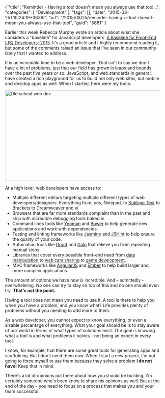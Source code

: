 {
	"title": "Reminder - Having a tool doesn't mean you always use that tool...",
	"categories": [
		"Development"
	],
	"tags": [],
	"date": "2015-03-25T10:24:19+06:00",
	"url": "/2015/03/25/reminder-having-a-tool-doesnt-mean-you-always-use-that-tool",
	"guid": "5881"
}

Earlier this week Rebecca Murphy wrote an article about what she considers a "baseline" for JavaScript developers: <a href="http://rmurphey.com/blog/2015/03/23/a-baseline-for-front-end-developers-2015/">A Baseline for Front-End [JS] Developers: 2015</a>. It's a good article and I highly recommend reading it, but some of the comments raised an issue that I've seen in our community lately that I wanted to address.

<!--more-->

It is an <i>incredible</i> time to be a web developer. That isn't to say we don't have a lot of problems, just that our field has grown in leaps and bounds over the past five years or so. JavaScript, and web standards in general, have created a rich playground for us to build not only web sites, but mobile and desktop apps as well. When I started, here were my tools:

<a href="http://www.raymondcamden.com/wp-content/uploads/2015/03/Untitled-drawing.png"><img src="http://www.raymondcamden.com/wp-content/uploads/2015/03/Untitled-drawing.png" alt="Old school web dev" width="642" height="295" class="alignnone size-full wp-image-5882" /></a>

At a high level, web developers have access to:

<ul>
<li>Multiple different editors targeting multiple different types of web developers/designers. Everything from, yes, Notepad, to <a href="http://www.sublimetext.com/3">Sublime Text</a> to <a href="http://brackets.io/">Brackets</a> to <a href="http://www.adobe.com/Dreamweaver">Dreamweaver</a> and vi.</li>
<li>Browsers that are far more standards complaint than in the past and ship with incredible debugging tools baked in.</li>
<li>Command lines tools like <a href="http://yeoman.io/">Yeoman</a> and <a href="http://bower.io/">Bower</a> to help generate new applications and work with dependencies.</li>
<li>Testing and linting frameworks like <a href="http://jasmine.github.io/">Jasmine</a> and <a href="http://jshint.com/">JSHint</a> to help ensure the quality of your code.</li>
<li>Automation tools like <a href="http://gruntjs.com/">Grunt</a> and <a href="http://gulpjs.com/">Gulp</a> that relieve you from repeating manual steps.</li>
<li>Libraries that cover every possible front-end need from <a href="http://momentjs.com/">date manipulation</a> to <a href="https://github.com/jhuckaby/webcamjs">web cam sharing</a> to <a href="http://phaser.io/">game development</a>.</li>
<li>MVC frameworks like <a href="https://angularjs.org/">AngularJS</a> and <a href="http://emberjs.com/">Ember</a> to help build larger and more complex applications.</li>
</ul>

The amount of options we have now is incredible. And - admittedly - overwhelming. No one can try to stay on top of this and no one should even try. <strong>That's not the point.</strong>

Having a tool does not mean you need to use it. A tool is there to help you when you have a problem, and you know what? Life provides plenty of problems without you needing to add more to them.

As a web developer, you cannot expect to know everything, or even a sizable percentage of everything. What your goal should be is to stay aware of our world in terms of what types of solutions exist. The goal is knowing what a tool is and what problems it solves - not being an expert in every tool.

I know, for example, that there are some great tools for generating apps and scaffolding. But I don't need them now. When I start a new project, I'm not going to force myself to use them because they solve a problem <strong>I do not have!</strong> Keep that in mind.

There's a lot of opinions out there about how you should be building. I'm certainly someone who's been know to share his opinions as well. But at the end of the day - you need to focus on a process that makes you and your team successful. 